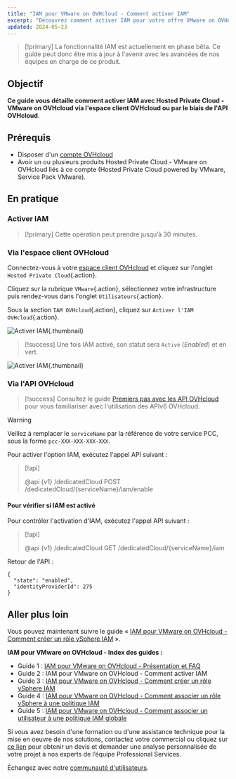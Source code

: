 ```yaml
---
title: "IAM pour VMware on OVHcloud - Comment activer IAM"
excerpt: "Découvrez comment activer IAM pour votre offre VMware on OVHcloud via l'espace client OVHcloud ou par le biais de l'API OVHcloud"
updated: 2024-05-23
---
```


> [!primary]
> La fonctionnalité IAM est actuellement en phase bêta. Ce guide peut donc être mis à jour à l'avenir avec les avancées de nos équipes en charge de ce produit.
>

## Objectif

**Ce guide vous détaille comment activer IAM avec Hosted Private Cloud - VMware on OVHcloud via l'espace client OVHcloud ou par le biais de l'API OVHcloud**.

## Prérequis

- Disposer d'un [compte OVHcloud](/pages/account_and_service_management/account_information/ovhcloud-account-creation)
- Avoir un ou plusieurs produits Hosted Private Cloud - VMware on OVHcloud liés à ce compte (Hosted Private Cloud powered by VMware, Service Pack VMware).

## En pratique

### Activer IAM

> [!primary]
> Cette opération peut prendre jusqu’à 30 minutes.

### Via l'espace client OVHcloud

Connectez-vous à votre [espace client OVHcloud](/links/manager) et cliquez sur l'onglet `Hosted Private Cloud`{.action}.

Cliquez sur la rubrique `VMware`{.action}, sélectionnez votre infrastructure puis rendez-vous dans l'onglet `Utilisateurs`{.action}.

Sous la section `IAM OVHcloud`{.action}, cliquez sur `Activer l'IAM OVHcloud`{.action}.

![Activer IAM](images/iam_enable_2.png){.thumbnail}

> [!success]
> Une fois IAM activé, son statut sera `Activé` (*Enabled*) et en vert.

![Activer IAM](images/iam_enable_3.png){.thumbnail}

### Via l'API OVHcloud

> [!success]
> Consultez le guide [Premiers pas avec les API OVHcloud](/pages/manage_and_operate/api/first-steps) pour vous familiariser avec l'utilisation des APIv6 OVHcloud.

> [!warning]
> Veillez à remplacer le `serviceName` par la référence de votre service PCC, sous la forme `pcc-XXX-XXX-XXX-XXX`.

Pour activer l'option IAM, exécutez l'appel API suivant :

> [!api]
>
> @api {v1} /dedicatedCloud POST /dedicatedCloud/{serviceName}/iam/enable
>

#### Pour vérifier si IAM est activé

Pour contrôler l'activation d'IAM, exécutez l'appel API suivant :

> [!api]
>
> @api {v1} /dedicatedCloud GET /dedicatedCloud/{serviceName}/iam
>

Retour de l'API :

```shell
{
  "state": "enabled",
  "identityProviderId": 275
}
```

## Aller plus loin

Vous pouvez maintenant suivre le guide « [IAM pour VMware on OVHcloud - Comment créer un rôle vSphere IAM](/pages/hosted_private_cloud/hosted_private_cloud_powered_by_vmware/vmware_iam_role) ».

**IAM pour VMware on OVHcloud - Index des guides :**

- Guide 1 : [IAM pour VMware on OVHcloud - Présentation et FAQ](/pages/hosted_private_cloud/hosted_private_cloud_powered_by_vmware/vmware_iam_getting_started)
- Guide 2 : IAM pour VMware on OVHcloud - Comment activer IAM
- Guide 3 : [IAM pour VMware on OVHcloud - Comment créer un rôle vSphere IAM](/pages/hosted_private_cloud/hosted_private_cloud_powered_by_vmware/vmware_iam_role)
- Guide 4 : [IAM pour VMware on OVHcloud - Comment associer un rôle vSphere à une politique IAM](/pages/hosted_private_cloud/hosted_private_cloud_powered_by_vmware/vmware_iam_role_policy)
- Guide 5 : [IAM pour VMware on OVHcloud - Comment associer un utilisateur à une politique IAM globale](/pages/hosted_private_cloud/hosted_private_cloud_powered_by_vmware/vmware_iam_user_policy)

Si vous avez besoin d'une formation ou d'une assistance technique pour la mise en oeuvre de nos solutions, contactez votre commercial ou cliquez sur [ce lien](/links/professional-services) pour obtenir un devis et demander une analyse personnalisée de votre projet à nos experts de l’équipe Professional Services.

Échangez avec notre [communauté d'utilisateurs](/links/community).
